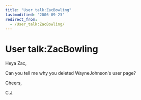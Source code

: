 ```yaml
---
title: "User talk:ZacBowling"
lastmodified: '2006-09-23'
redirect_from:
  - /User_talk:ZacBowling/
---
```


User talk:ZacBowling
====================

Heya Zac,

Can you tell me why you deleted WayneJohnson's user page?

Cheers,

C.J.

